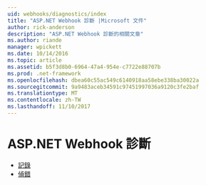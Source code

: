 ```yaml
---
uid: webhooks/diagnostics/index
title: "ASP.NET Webhook 診斷 |Microsoft 文件"
author: rick-anderson
description: "ASP.NET Webhook 診斷的相關文章"
ms.author: riande
manager: wpickett
ms.date: 10/14/2016
ms.topic: article
ms.assetid: b5f3d8b0-6964-47a4-954e-c7722e88707b
ms.prod: .net-framework
ms.openlocfilehash: dbea60c55ac549c6140918aa58ebe338ba30022a
ms.sourcegitcommit: 9a9483aceb34591c97451997036a9120c3fe2baf
ms.translationtype: MT
ms.contentlocale: zh-TW
ms.lasthandoff: 11/10/2017
---
```

# <a name="aspnet-webhooks-diagnostics"></a>ASP.NET Webhook 診斷

* [記錄](logging.md)
* [偵錯](debugging.md)
